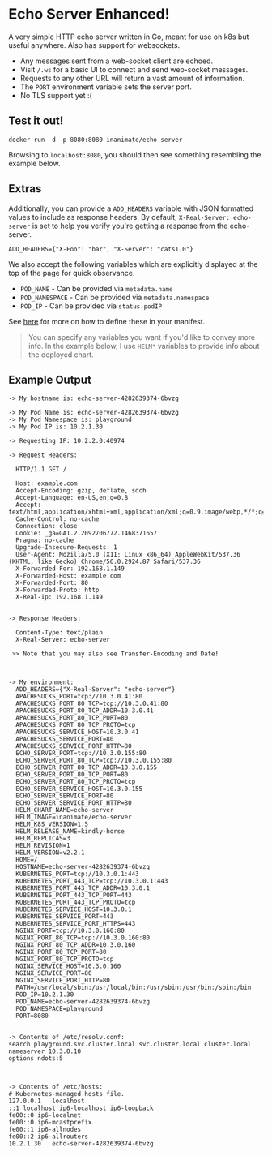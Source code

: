 # Echo Server Enhanced!

A very simple HTTP echo server written in Go, meant for use on k8s
but useful anywhere. Also has support for websockets.

- Any messages sent from a web-socket client are echoed.
- Visit `/.ws` for a basic UI to connect and send web-socket messages.
- Requests to any other URL will return a vast amount of information.
- The `PORT` environment variable sets the server port.
- No TLS support yet :(

## Test it out!

```
docker run -d -p 8080:8080 inanimate/echo-server
```

Browsing to `localhost:8080`, you should then see something resembling the example below.

## Extras

Additionally, you can provide a `ADD_HEADERS` variable with JSON formatted
values to include as response headers. By default, `X-Real-Server: echo-server` is
set to help you verify you're getting a response from the echo-server.

```
ADD_HEADERS={"X-Foo": "bar", "X-Server": "cats1.0"}
```

We also accept the following variables which are explicitly displayed
at the top of the page for quick observance.

* `POD_NAME` - Can be provided via `metadata.name`
* `POD_NAMESPACE` - Can be provided via `metadata.namespace`
* `POD_IP` - Can be provided via `status.podIP`

See [here](http://stackoverflow.com/a/34418819) for more on how to define
these in your manifest.

> You can specify any variables you want if you'd like to convey more
> info. In the example below, I use `HELM*` variables to provide info
> about the deployed chart.

## Example Output

```
-> My hostname is: echo-server-4282639374-6bvzg

-> My Pod Name is: echo-server-4282639374-6bvzg
-> My Pod Namespace is: playground
-> My Pod IP is: 10.2.1.30

-> Requesting IP: 10.2.2.0:40974

-> Request Headers:

  HTTP/1.1 GET /

  Host: example.com
  Accept-Encoding: gzip, deflate, sdch
  Accept-Language: en-US,en;q=0.8
  Accept: text/html,application/xhtml+xml,application/xml;q=0.9,image/webp,*/*;q=0.8
  Cache-Control: no-cache
  Connection: close
  Cookie: _ga=GA1.2.2092706772.1468371657
  Pragma: no-cache
  Upgrade-Insecure-Requests: 1
  User-Agent: Mozilla/5.0 (X11; Linux x86_64) AppleWebKit/537.36 (KHTML, like Gecko) Chrome/56.0.2924.87 Safari/537.36
  X-Forwarded-For: 192.168.1.149
  X-Forwarded-Host: example.com
  X-Forwarded-Port: 80
  X-Forwarded-Proto: http
  X-Real-Ip: 192.168.1.149


-> Response Headers:

  Content-Type: text/plain
  X-Real-Server: echo-server

 >> Note that you may also see Transfer-Encoding and Date!



-> My environment:
  ADD_HEADERS={"X-Real-Server": "echo-server"}
  APACHESUCKS_PORT=tcp://10.3.0.41:80
  APACHESUCKS_PORT_80_TCP=tcp://10.3.0.41:80
  APACHESUCKS_PORT_80_TCP_ADDR=10.3.0.41
  APACHESUCKS_PORT_80_TCP_PORT=80
  APACHESUCKS_PORT_80_TCP_PROTO=tcp
  APACHESUCKS_SERVICE_HOST=10.3.0.41
  APACHESUCKS_SERVICE_PORT=80
  APACHESUCKS_SERVICE_PORT_HTTP=80
  ECHO_SERVER_PORT=tcp://10.3.0.155:80
  ECHO_SERVER_PORT_80_TCP=tcp://10.3.0.155:80
  ECHO_SERVER_PORT_80_TCP_ADDR=10.3.0.155
  ECHO_SERVER_PORT_80_TCP_PORT=80
  ECHO_SERVER_PORT_80_TCP_PROTO=tcp
  ECHO_SERVER_SERVICE_HOST=10.3.0.155
  ECHO_SERVER_SERVICE_PORT=80
  ECHO_SERVER_SERVICE_PORT_HTTP=80
  HELM_CHART_NAME=echo-server
  HELM_IMAGE=inanimate/echo-server
  HELM_K8S_VERSION=1.5
  HELM_RELEASE_NAME=kindly-horse
  HELM_REPLICAS=3
  HELM_REVISION=1
  HELM_VERSION=v2.2.1
  HOME=/
  HOSTNAME=echo-server-4282639374-6bvzg
  KUBERNETES_PORT=tcp://10.3.0.1:443
  KUBERNETES_PORT_443_TCP=tcp://10.3.0.1:443
  KUBERNETES_PORT_443_TCP_ADDR=10.3.0.1
  KUBERNETES_PORT_443_TCP_PORT=443
  KUBERNETES_PORT_443_TCP_PROTO=tcp
  KUBERNETES_SERVICE_HOST=10.3.0.1
  KUBERNETES_SERVICE_PORT=443
  KUBERNETES_SERVICE_PORT_HTTPS=443
  NGINX_PORT=tcp://10.3.0.160:80
  NGINX_PORT_80_TCP=tcp://10.3.0.160:80
  NGINX_PORT_80_TCP_ADDR=10.3.0.160
  NGINX_PORT_80_TCP_PORT=80
  NGINX_PORT_80_TCP_PROTO=tcp
  NGINX_SERVICE_HOST=10.3.0.160
  NGINX_SERVICE_PORT=80
  NGINX_SERVICE_PORT_HTTP=80
  PATH=/usr/local/sbin:/usr/local/bin:/usr/sbin:/usr/bin:/sbin:/bin
  POD_IP=10.2.1.30
  POD_NAME=echo-server-4282639374-6bvzg
  POD_NAMESPACE=playground
  PORT=8080


-> Contents of /etc/resolv.conf:
search playground.svc.cluster.local svc.cluster.local cluster.local
nameserver 10.3.0.10
options ndots:5



-> Contents of /etc/hosts:
# Kubernetes-managed hosts file.
127.0.0.1	localhost
::1	localhost ip6-localhost ip6-loopback
fe00::0	ip6-localnet
fe00::0	ip6-mcastprefix
fe00::1	ip6-allnodes
fe00::2	ip6-allrouters
10.2.1.30	echo-server-4282639374-6bvzg



```

